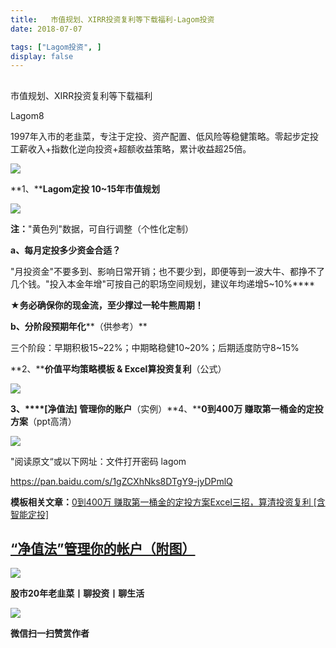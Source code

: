 ```yaml
---
title:   市值规划、XIRR投资复利等下载福利-Lagom投资
date: 2018-07-07

tags: ["Lagom投资", ]
display: false
---
```



## 



市值规划、XIRR投资复利等下载福利




Lagom8




1997年入市的老韭菜，专注于定投、资产配置、低风险等稳健策略。零起步定投工薪收入+指数化逆向投资+超额收益策略，累计收益超25倍。




<img class="" data-copyright="0" data-ratio="0.05776173285198556" data-s="300,640" src="https://mmbiz.qpic.cn/mmbiz_png/ZB4WjgjLjJW3KtDibicU3BB1HNQ9lDS2M5oGRnchkNPRzYsc0Ua6CIu7rZH3vAficcBEPYHU9ZTPqkic1sicT8CaxQQ/640?wx_fmt=png" data-type="png" data-w="554" style=""/>

**1、****Lagom定投 10~15年市值规划**

<img class="" data-copyright="0" data-ratio="0.7100313479623824" data-s="300,640" src="https://mmbiz.qpic.cn/mmbiz_png/ZB4WjgjLjJWKrYeKfM5MUr4wSmklOTic0ibNqO8Pxj2NyaAcmf7iaHRKmPIn3ZStLTF8cLicjenMJoTyPIRGc9VK9A/640?wx_fmt=png" data-type="png" data-w="638" style=""/>

**注：**"黄色列"数据，可自行调整（个性化定制）

**a、每月定投多少资金合适？**

"月投资金"不要多到、影响日常开销；也不要少到，即便等到一波大牛、都挣不了几个钱。"投入本金年增"可按自己的职场空间规划，建议年均递增5~10%****

★**务必确保你的现金流，至少撑过一轮牛熊周期！**



**b、分阶段预期年化****（供参考）**

三个阶段：早期积极15~22%；中期略稳健10~20%；后期适度防守8~15%



**2、****价值平均策略模板 &amp;&nbsp;Excel算投资复利**（公式）

<img class="" data-copyright="0" data-ratio="0.45416666666666666" data-s="300,640" src="https://mmbiz.qpic.cn/mmbiz_png/ZB4WjgjLjJWKrYeKfM5MUr4wSmklOTic0u3u3SVqsycjoNoiaNm08QJKFia0wp5Uy3BiaHGgOwBCIpEALYUnN3wQpg/640?wx_fmt=png" data-type="png" data-w="480" style=""/>





**3、****[净值法] 管理你的账户**（实例）**4、****0到400万 赚取第一桶金的定投方案**（ppt高清）

<img class="" data-copyright="0" data-ratio="0.45" data-s="300,640" src="https://mmbiz.qpic.cn/mmbiz_png/ZB4WjgjLjJWKrYeKfM5MUr4wSmklOTic0kVbSjWtvCxjIhwx7YKhRydOMfpcM6icLu6oayMicx7nNKPVxYQ5Kg6xA/640?wx_fmt=png" data-type="png" data-w="400" style=""/>

"阅读原文“或以下网址：文件打开密码 lagom

https://pan.baidu.com/s/1gZCXhNks8DTgY9-jyDPmlQ





**模板相关文章：**[0到400万 赚取第一桶金的定投方案](http://mp.weixin.qq.com/s?__biz=MzI3MDQ2NjY2Mw==&amp;mid=2247483745&amp;idx=1&amp;sn=eeada2f92325a79c24856cd6d7820a96&amp;chksm=ead1ea69dda6637f77f99248bb668ca31642d26384979a15b2c385a8beaeb116e8bdae1bffac&amp;scene=21#wechat_redirect)[Excel三招，算清投资复利 [含智能定投]](http://mp.weixin.qq.com/s?__biz=MzI3MDQ2NjY2Mw==&amp;mid=2247483673&amp;idx=1&amp;sn=e20b4a16d3c5cf7302ca78466114fe66&amp;chksm=ead1ea11dda663077dc01daa82d11ef31de310d23c7d5e3ebefcbca006cbe65a096f194398a3&amp;scene=21#wechat_redirect)

## [“净值法”管理你的帐户（附图）](http://mp.weixin.qq.com/s?__biz=MzI3MDQ2NjY2Mw==&amp;mid=2247483659&amp;idx=1&amp;sn=9d58af07f5dd94ff747ff209f7772ea4&amp;chksm=ead1ea03dda66315bde14a6cea0de1e0f18ca0033f64c58e5b47b7f7d879948c2c271cf41928&amp;scene=21#wechat_redirect)

<img class="" data-copyright="0" data-ratio="0.05776173285198556" data-s="300,640" src="https://mmbiz.qpic.cn/mmbiz_png/ZB4WjgjLjJW3KtDibicU3BB1HNQ9lDS2M5oGRnchkNPRzYsc0Ua6CIu7rZH3vAficcBEPYHU9ZTPqkic1sicT8CaxQQ/640?wx_fmt=png" data-type="png" data-w="554"/>

**股市20年老韭菜丨聊投资丨聊生活**

<img class="" data-copyright="0" data-ratio="0.390625" data-s="300,640" src="https://mmbiz.qpic.cn/mmbiz_png/ZB4WjgjLjJW3KtDibicU3BB1HNQ9lDS2M5AHEoeiaz0dQ4NfIRjBMuXvyJn8dXWm7ftklb0xqheiaMia0zbkyMJiaKzA/640?wx_fmt=png" data-type="png" data-w="640" style=""/>


**微信扫一扫赞赏作者**